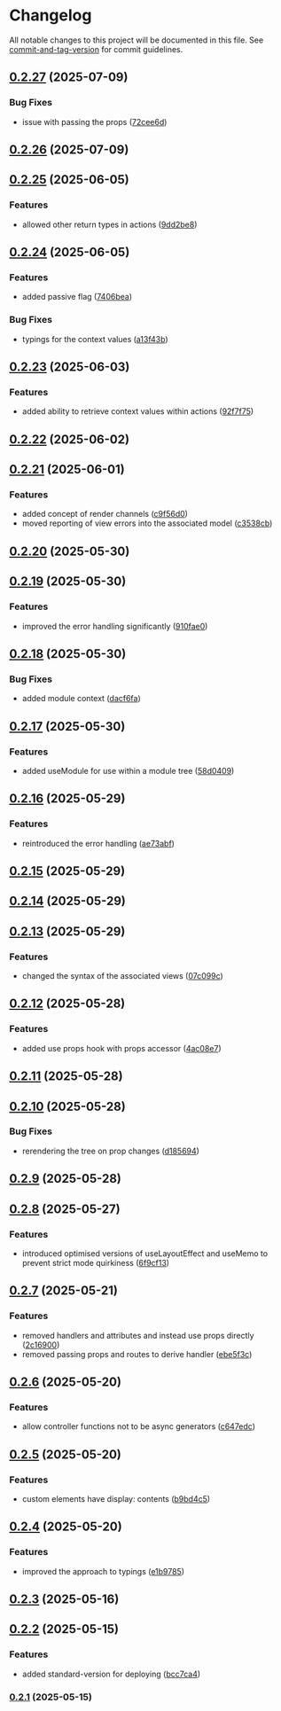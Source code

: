# Changelog

All notable changes to this project will be documented in this file. See [commit-and-tag-version](https://github.com/absolute-version/commit-and-tag-version) for commit guidelines.

## [0.2.27](https://github.com/Wildhoney/Marea/compare/v0.2.26...v0.2.27) (2025-07-09)

### Bug Fixes

- issue with passing the props ([72cee6d](https://github.com/Wildhoney/Marea/commit/72cee6d56507c9adc1b2db91a5702b7170fa07c9))

## [0.2.26](https://github.com/Wildhoney/Marea/compare/v0.2.25...v0.2.26) (2025-07-09)

## [0.2.25](https://github.com/Wildhoney/Marea/compare/v0.2.24...v0.2.25) (2025-06-05)

### Features

- allowed other return types in actions ([9dd2be8](https://github.com/Wildhoney/Marea/commit/9dd2be86ce456a3d8a852766513103d440ce6585))

## [0.2.24](https://github.com/Wildhoney/Marea/compare/v0.2.23...v0.2.24) (2025-06-05)

### Features

- added passive flag ([7406bea](https://github.com/Wildhoney/Marea/commit/7406bea5ef4359cc163dce8e4fa22942b0ae4d52))

### Bug Fixes

- typings for the context values ([a13f43b](https://github.com/Wildhoney/Marea/commit/a13f43b5fc2c102535507783f71703f414f54019))

## [0.2.23](https://github.com/Wildhoney/Marea/compare/v0.2.22...v0.2.23) (2025-06-03)

### Features

- added ability to retrieve context values within actions ([92f7f75](https://github.com/Wildhoney/Marea/commit/92f7f75ffcb13b4ef2058f85ef769d37d4025478))

## [0.2.22](https://github.com/Wildhoney/Marea/compare/v0.2.21...v0.2.22) (2025-06-02)

## [0.2.21](https://github.com/Wildhoney/Marea/compare/v0.2.20...v0.2.21) (2025-06-01)

### Features

- added concept of render channels ([c9f56d0](https://github.com/Wildhoney/Marea/commit/c9f56d01b86d14d9256c26f0661b8c326226b871))
- moved reporting of view errors into the associated model ([c3538cb](https://github.com/Wildhoney/Marea/commit/c3538cbea081a154d3f45cdec74d0455f377f3b4))

## [0.2.20](https://github.com/Wildhoney/Marea/compare/v0.2.19...v0.2.20) (2025-05-30)

## [0.2.19](https://github.com/Wildhoney/Marea/compare/v0.2.18...v0.2.19) (2025-05-30)

### Features

- improved the error handling significantly ([910fae0](https://github.com/Wildhoney/Marea/commit/910fae069772ebb763f2eea1bb793b3ba3c685e7))

## [0.2.18](https://github.com/Wildhoney/Marea/compare/v0.2.17...v0.2.18) (2025-05-30)

### Bug Fixes

- added module context ([dacf6fa](https://github.com/Wildhoney/Marea/commit/dacf6fa13d09e332a8e441dddc2696e98c0f8ddb))

## [0.2.17](https://github.com/Wildhoney/Marea/compare/v0.2.16...v0.2.17) (2025-05-30)

### Features

- added useModule for use within a module tree ([58d0409](https://github.com/Wildhoney/Marea/commit/58d0409172551952f945d1f6f1260103090cc311))

## [0.2.16](https://github.com/Wildhoney/Marea/compare/v0.2.15...v0.2.16) (2025-05-29)

### Features

- reintroduced the error handling ([ae73abf](https://github.com/Wildhoney/Marea/commit/ae73abf744928a8184c3f695f0af174b54ce5142))

## [0.2.15](https://github.com/Wildhoney/Marea/compare/v0.2.14...v0.2.15) (2025-05-29)

## [0.2.14](https://github.com/Wildhoney/Marea/compare/v0.2.13...v0.2.14) (2025-05-29)

## [0.2.13](https://github.com/Wildhoney/Marea/compare/v0.2.12...v0.2.13) (2025-05-29)

### Features

- changed the syntax of the associated views ([07c099c](https://github.com/Wildhoney/Marea/commit/07c099c8840f5c6e109bb6e8ec2eac8b2e0c437d))

## [0.2.12](https://github.com/Wildhoney/Marea/compare/v0.2.11...v0.2.12) (2025-05-28)

### Features

- added use props hook with props accessor ([4ac08e7](https://github.com/Wildhoney/Marea/commit/4ac08e7d57b2f40127031491c915d6dc2427454d))

## [0.2.11](https://github.com/Wildhoney/Marea/compare/v0.2.10...v0.2.11) (2025-05-28)

## [0.2.10](https://github.com/Wildhoney/Marea/compare/v0.2.9...v0.2.10) (2025-05-28)

### Bug Fixes

- rerendering the tree on prop changes ([d185694](https://github.com/Wildhoney/Marea/commit/d1856945b61d235eaf6a804692faac2f46f74d6e))

## [0.2.9](https://github.com/Wildhoney/Marea/compare/v0.2.8...v0.2.9) (2025-05-28)

## [0.2.8](https://github.com/Wildhoney/Marea/compare/v0.2.7...v0.2.8) (2025-05-27)

### Features

- introduced optimised versions of useLayoutEffect and useMemo to prevent strict mode quirkiness ([6f9cf13](https://github.com/Wildhoney/Marea/commit/6f9cf138f9c857681ae3e37296a407ae622c2851))

## [0.2.7](https://github.com/Wildhoney/Marea/compare/v0.2.6...v0.2.7) (2025-05-21)

### Features

- removed handlers and attributes and instead use props directly ([2c16900](https://github.com/Wildhoney/Marea/commit/2c1690081b3e06437851e6bad4671899da2ca8e6))
- removed passing props and routes to derive handler ([ebe5f3c](https://github.com/Wildhoney/Marea/commit/ebe5f3c1c9f0901c0a98444346de6aeb087fbce4))

## [0.2.6](https://github.com/Wildhoney/Marea/compare/v0.2.5...v0.2.6) (2025-05-20)

### Features

- allow controller functions not to be async generators ([c647edc](https://github.com/Wildhoney/Marea/commit/c647edc92f0bb8be1a8ecf753079e6d4a7e6c454))

## [0.2.5](https://github.com/Wildhoney/Marea/compare/v0.2.4...v0.2.5) (2025-05-20)

### Features

- custom elements have display: contents ([b9bd4c5](https://github.com/Wildhoney/Marea/commit/b9bd4c58329efbeb0bff2b565bef12ea16d803e8))

## [0.2.4](https://github.com/Wildhoney/Marea/compare/v0.2.3...v0.2.4) (2025-05-20)

### Features

- improved the approach to typings ([e1b9785](https://github.com/Wildhoney/Marea/commit/e1b978549503917ce994893562d9afd6c4d66955))

## [0.2.3](https://github.com/Wildhoney/Marea/compare/v0.2.2...v0.2.3) (2025-05-16)

## [0.2.2](https://github.com/Wildhoney/Marea/compare/v0.2.1...v0.2.2) (2025-05-15)

### Features

- added standard-version for deploying ([bcc7ca4](https://github.com/Wildhoney/Marea/commit/bcc7ca42e59fee8c6bb520fc8a0fc3913c76336e))

### [0.2.1](https://github.com/Wildhoney/Marea/compare/v0.2.0...v0.2.1) (2025-05-15)
